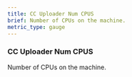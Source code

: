 ```yaml
---
title: CC Uploader Num CPUS
brief: Number of CPUs on the machine.
metric_type: gauge
---
```


### CC Uploader Num CPUS

Number of CPUs on the machine.